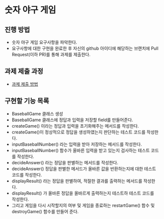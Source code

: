 # 숫자 야구 게임
## 진행 방법
* 숫자 야구 게임 요구사항을 파악한다.
* 요구사항에 대한 구현을 완료한 후 자신의 github 아이디에 해당하는 브랜치에 Pull Request(이하 PR)를 통해 과제를 제출한다.

## 과제 제출 과정
* [과제 제출 방법](https://github.com/next-step/nextstep-docs/tree/master/precourse)

## 구현할 기능 목록
* BaseballGame 클래스 생성
* BaseballGame 클래스에 정답과 입력을 저장할 field를 만들어준다.
* createGame() 이라는 정답과 입력을 초기화해주는 메서드를 작성한다.
* createGame()이 정상적으로 정답을 생성하였는지 판단하는 테스트 코드를 작성한다.
* inputBaseballNumber() 라는 입력을 받아 저장하는 메서드를 작성한다.
* inputBaseballNumber() 함수가 올바른 입력을 받고 있는지 검사하는 테스트 코드를 작성한다.
* decideAnswer() 라는 정답을 판별하는 메서드를 작성한다.
* decideAnswer() 정답을 판별한 메서드가 올바른 값을 반환하는지에 대한 테스트 코드를 작성한다.
* displayResult() 라는 정답을 판별하여, 적절한 결과를 출력하는 메서드를 작성한다.
* displayResult() 가 올바른 정답을 올바르게 출력하는지 테스트하 테스트 코드를 작성한다.
* 그리고 게임을 다시 시작할지의 여부 및 게임을 종료하는 restartGame() 함수 및 destroyGame() 함수를 만들어 준다.